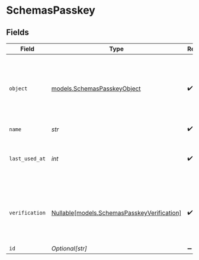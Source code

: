# SchemasPasskey


## Fields

| Field                                                                                  | Type                                                                                   | Required                                                                               | Description                                                                            | Example                                                                                |
| -------------------------------------------------------------------------------------- | -------------------------------------------------------------------------------------- | -------------------------------------------------------------------------------------- | -------------------------------------------------------------------------------------- | -------------------------------------------------------------------------------------- |
| `object`                                                                               | [models.SchemasPasskeyObject](../models/schemaspasskeyobject.md)                       | :heavy_check_mark:                                                                     | String representing the object's type. Objects of the same type share the same value.<br/> | passkey                                                                                |
| `name`                                                                                 | *str*                                                                                  | :heavy_check_mark:                                                                     | N/A                                                                                    | My Passkey                                                                             |
| `last_used_at`                                                                         | *int*                                                                                  | :heavy_check_mark:                                                                     | Unix timestamp of when the passkey was last used.<br/>                                 | 1615852800                                                                             |
| `verification`                                                                         | [Nullable[models.SchemasPasskeyVerification]](../models/schemaspasskeyverification.md) | :heavy_check_mark:                                                                     | N/A                                                                                    | {<br/>"status": "verified",<br/>"strategy": "passkey",<br/>"nonce": "nonce_value"<br/>} |
| `id`                                                                                   | *Optional[str]*                                                                        | :heavy_minus_sign:                                                                     | N/A                                                                                    | passkey_id_123                                                                         |